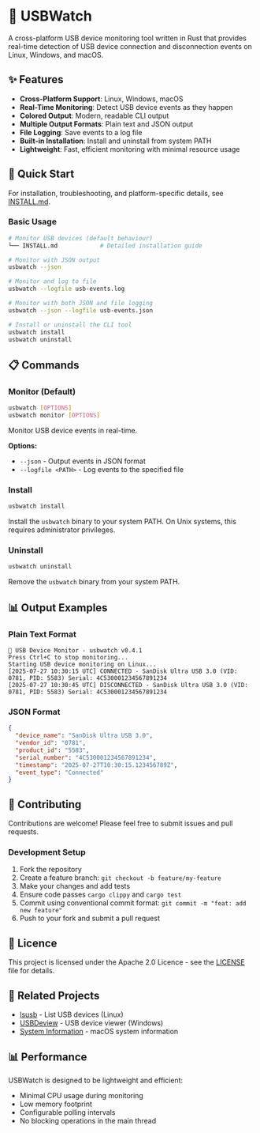 # 🔌 USBWatch

A cross-platform USB device monitoring tool written in Rust that provides real-time detection of USB device connection and disconnection events on Linux, Windows, and macOS.

## ✨ Features

- **Cross-Platform Support**: Linux, Windows, macOS
- **Real-Time Monitoring**: Detect USB device events as they happen
- **Colored Output**: Modern, readable CLI output
- **Multiple Output Formats**: Plain text and JSON output
- **File Logging**: Save events to a log file
- **Built-in Installation**: Install and uninstall from system PATH
- **Lightweight**: Fast, efficient monitoring with minimal resource usage

## 🚀 Quick Start

For installation, troubleshooting, and platform-specific details, see [INSTALL.md](INSTALL.md).

### Basic Usage

```bash
# Monitor USB devices (default behaviour)
└── INSTALL.md            # Detailed installation guide

# Monitor with JSON output
usbwatch --json

# Monitor and log to file
usbwatch --logfile usb-events.log

# Monitor with both JSON and file logging
usbwatch --json --logfile usb-events.json

# Install or uninstall the CLI tool
usbwatch install
usbwatch uninstall
```

## 📋 Commands

### Monitor (Default)

```bash
usbwatch [OPTIONS]
usbwatch monitor [OPTIONS]
```

Monitor USB device events in real-time.

**Options:**

- `--json` - Output events in JSON format
- `--logfile <PATH>` - Log events to the specified file

### Install

```bash
usbwatch install
```

Install the `usbwatch` binary to your system PATH. On Unix systems, this requires administrator privileges.

### Uninstall

```bash
usbwatch uninstall
```

Remove the `usbwatch` binary from your system PATH.

## 📊 Output Examples

### Plain Text Format

```
🔌 USB Device Monitor - usbwatch v0.4.1
Press Ctrl+C to stop monitoring...
Starting USB device monitoring on Linux...
[2025-07-27 10:30:15 UTC] CONNECTED - SanDisk Ultra USB 3.0 (VID: 0781, PID: 5583) Serial: 4C530001234567891234
[2025-07-27 10:30:45 UTC] DISCONNECTED - SanDisk Ultra USB 3.0 (VID: 0781, PID: 5583) Serial: 4C530001234567891234
```

### JSON Format

```json
{
  "device_name": "SanDisk Ultra USB 3.0",
  "vendor_id": "0781",
  "product_id": "5583",
  "serial_number": "4C530001234567891234",
  "timestamp": "2025-07-27T10:30:15.123456789Z",
  "event_type": "Connected"
}
```

## 🤝 Contributing

Contributions are welcome! Please feel free to submit issues and pull requests.

### Development Setup

1. Fork the repository
2. Create a feature branch: `git checkout -b feature/my-feature`
3. Make your changes and add tests
4. Ensure code passes `cargo clippy` and `cargo test`
5. Commit using conventional commit format: `git commit -m "feat: add new feature"`
6. Push to your fork and submit a pull request

## 📄 Licence

This project is licensed under the Apache 2.0 Licence - see the [LICENSE](LICENSE) file for details.

## 🔗 Related Projects

- [lsusb](https://linux.die.net/man/8/lsusb) - List USB devices (Linux)
- [USBDeview](https://www.nirsoft.net/utils/usb_devices_view.html) - USB device viewer (Windows)
- [System Information](https://support.apple.com/en-gb/guide/system-information/welcome/mac) - macOS system information

## 📊 Performance

USBWatch is designed to be lightweight and efficient:

- Minimal CPU usage during monitoring
- Low memory footprint
- Configurable polling intervals
- No blocking operations in the main thread
```
